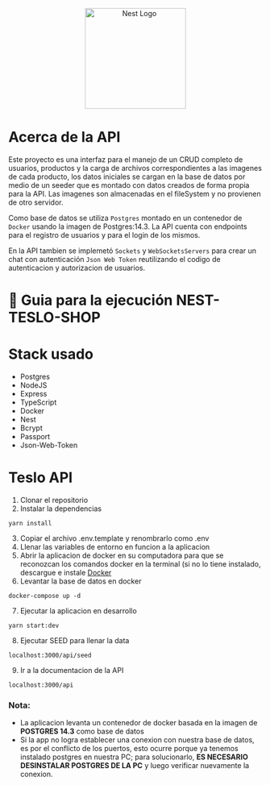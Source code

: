<p align="center">
  <a href="http://nestjs.com/" target="blank"><img src="https://nestjs.com/img/logo-small.svg" width="200" alt="Nest Logo" /></a>
</p>

# Acerca de la API

Este proyecto es una interfaz para el manejo de un CRUD completo de usuarios, productos y la carga de archivos correspondientes a las imagenes de cada producto, los datos iniciales se cargan en la base de datos por medio de un seeder que es montado con datos creados de forma propia para la API.
Las imagenes son almacenadas en el fileSystem y no provienen de otro servidor.

Como base de datos se utiliza ```Postgres``` montado en un contenedor de ```Docker``` usando la imagen de Postgres:14.3.
La API cuenta con endpoints para el registro de usuarios y para el login de los mismos.

En la API tambien se implemetó ```Sockets``` y ```WebSocketsServers``` para crear un chat con autenticación ```Json Web Token``` reutilizando el codigo de autenticacion y autorizacion de usuarios.

# 🚀 Guia para la ejecución NEST-TESLO-SHOP

# Stack usado
* Postgres
* NodeJS
* Express
* TypeScript
* Docker
* Nest
* Bcrypt
* Passport
* Json-Web-Token


# Teslo API
1. Clonar el repositorio
2. Instalar la dependencias
```
yarn install
```
3. Copiar el archivo .env.template y renombrarlo como .env
4. Llenar las variables de entorno en funcion a la aplicacion
5. Abrir la aplicacion de docker en su computadora para que se reconozcan los comandos docker en la terminal (si no lo tiene instalado, descargue e instale [Docker](https://www.docker.com/products/docker-desktop/)
6. Levantar la base de datos en docker
```
docker-compose up -d
```
7. Ejecutar la aplicacion en desarrollo
```
yarn start:dev
```
8. Ejecutar SEED para llenar la data
```
localhost:3000/api/seed
```
9. Ir a la documentacion de la API
```
localhost:3000/api
```



### Nota: 
* La aplicacion levanta un contenedor de docker basada en la imagen de **POSTGRES 14.3** como base de datos
* Si la app no logra establecer una conexion con nuestra base de datos, es por el conflicto de los puertos, esto ocurre porque ya tenemos instalado postgres en nuestra PC; para solucionarlo, **ES NECESARIO DESINSTALAR POSTGRES DE LA PC** y luego verificar nuevamente la conexion.

